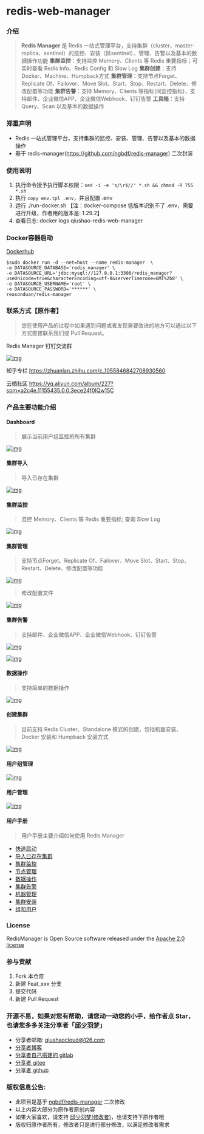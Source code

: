 # redis-web-manager

### 介绍
> **Redis Manager** 是 Redis 一站式管理平台，支持集群（cluster、master-replica、sentinel）的监控、安装（除sentinel）、管理、告警以及基本的数据操作功能
**集群监控**：支持监控 Memory、Clients 等 Redis 重要指标；可实时查看 Redis Info、Redis Config 和 Slow Log
**集群创建**：支持 Docker、Machine、Humpback方式
**集群管理**：支持节点Forget、Replicate Of、Failover、Move Slot、Start、Stop、Restart、Delete、修改配置等功能
**集群告警**：支持 Memory、Clients 等指标(同监控指标)，支持邮件、企业微信APP、企业微信Webhook、钉钉告警
**工具箱**：支持 Query、Scan 以及基本的数据操作

### 郑重声明
* Redis 一站式管理平台，支持集群的监控、安装、管理、告警以及基本的数据操作
* 基于 redis-manager(https://github.com/ngbdf/redis-manager) 二次封装

### 使用说明

1.  执行命令授予执行脚本权限：`sed -i -e 's/\r$//' *.sh && chmod -R 755 *.sh`
2.  执行 `copy env.tpl .env`，并且配置 .env
3.  运行 ./run-docker.sh 【注：docker-compose 低版本识别不了 .env，需要进行升级，作者用的版本是: 1.29.2】
5.  查看日志: docker logs qiushao-redis-web-manager


### Docker容器启动

[Dockerhub](https://hub.docker.com/repository/docker/reasonduan/redis-manager)

```
$sudo docker run -d --net=host --name redis-manager  \
-e DATASOURCE_DATABASE='redis_manager' \
-e DATASOURCE_URL='jdbc:mysql://127.0.0.1:3306/redis_manager?useUnicode=true&characterEncoding=utf-8&serverTimezone=GMT%2b8' \
-e DATASOURCE_USERNAME='root' \
-e DATASOURCE_PASSWORD='******' \
reasonduan/redis-manager
```

### 联系方式【原作者】
> 您在使用产品的过程中如果遇到问题或者发现需要改进的地方可以通过以下方式直接联系我们或 Pull Request。

Redis Manager 钉钉交流群

[![img](https://githubcdn.qiushaocloud.top/gh/qiushaocloud-cdn/cdn_static@master/uPic/2023-01-02/13-50/dingding_3gVeXg.jpg)](https://github.com/ngbdf/redis-manager/blob/master/documents/contact/dingding.jpg)

知乎专栏 https://zhuanlan.zhihu.com/c_1055846842708930560

云栖社区 https://yq.aliyun.com/album/227?spm=a2c4e.11155435.0.0.3ece24f0lQw15C

### 产品主要功能介绍
#### Dashboard

> 展示当前用户组监控的所有集群

[![img](https://githubcdn.qiushaocloud.top/gh/qiushaocloud-cdn/cdn_static@master/uPic/2023-01-02/13-50/index_6GoZ7Z.png)](https://github.com/ngbdf/redis-manager/blob/master/documents/images/index.png)

#### 集群导入

> 导入已存在集群

[![img](https://githubcdn.qiushaocloud.top/gh/qiushaocloud-cdn/cdn_static@master/uPic/2023-01-02/13-50/import-cluster_XgqWvC.png)](https://github.com/ngbdf/redis-manager/blob/master/documents/images/import-cluster.png)

#### 集群监控

> 监控 Memory、Clients 等 Redis 重要指标; 查询 Slow Log

[![img](https://github.com/ngbdf/redis-manager/raw/master/documents/images/monitor.png)](https://github.com/ngbdf/redis-manager/blob/master/documents/images/monitor.png)

#### 集群管理

> 支持节点Forget、Replicate Of、Failover、Move Slot、Start、Stop、Restart、Delete、修改配置等功能

[![img](https://githubcdn.qiushaocloud.top/gh/qiushaocloud-cdn/cdn_static@master/uPic/2023-01-02/13-50/node-manage_emOJTo.png)](https://github.com/ngbdf/redis-manager/blob/master/documents/images/node-manage.png)

> 修改配置文件

[![img](https://githubcdn.qiushaocloud.top/gh/qiushaocloud-cdn/cdn_static@master/uPic/2023-01-02/13-50/edit-config_wJ714k.png)](https://github.com/ngbdf/redis-manager/blob/master/documents/images/edit-config.png)

#### 集群告警

> 支持邮件、企业微信APP、企业微信Webhook、钉钉告警

[![img](https://githubcdn.qiushaocloud.top/gh/qiushaocloud-cdn/cdn_static@master/uPic/2023-01-02/13-50/cluster-rule_Cj6Hua.png)](https://github.com/ngbdf/redis-manager/blob/master/documents/images/alert-manage/cluster-rule.png)

[![img](https://githubcdn.qiushaocloud.top/gh/qiushaocloud-cdn/cdn_static@master/uPic/2023-01-02/13-50/cluster-channel_hu9jTR.png)](https://github.com/ngbdf/redis-manager/blob/master/documents/images/alert-manage/cluster-channel.png)

#### 数据操作

> 支持简单的数据操作

[![img](https://githubcdn.qiushaocloud.top/gh/qiushaocloud-cdn/cdn_static@master/uPic/2023-01-02/13-50/data-operation_RhS1Oy.png)](https://github.com/ngbdf/redis-manager/blob/master/documents/images/data-operation.png)

#### 创建集群

> 目前支持 Redis Cluster、Standalone 模式的创建，包括机器安装、Docker 安装和 Humpback 安装方式

[![img](https://github.com/ngbdf/redis-manager/raw/master/documents/images/installation/cluster-docker-auto.png)](https://github.com/ngbdf/redis-manager/blob/master/documents/images/installation/cluster-docker-auto.png)

#### 用户组管理

[![img](https://githubcdn.qiushaocloud.top/gh/qiushaocloud-cdn/cdn_static@master/uPic/2023-01-02/13-50/group-manage_HOfqPL.png)](https://github.com/ngbdf/redis-manager/blob/master/documents/images/group-manage.png)

#### 用户管理

[![img](https://githubcdn.qiushaocloud.top/gh/qiushaocloud-cdn/cdn_static@master/uPic/2023-01-02/13-50/user-manage_4Vm8v3.png)](https://github.com/ngbdf/redis-manager/blob/master/documents/images/user-manage/user-manage.png)

#### 用户手册

> 用户手册主要介绍如何使用 Redis Manager

* [快速启动](https://github.com/ngbdf/redis-manager/wiki/2.x-快速启动)
* [导入已存在集群](https://github.com/ngbdf/redis-manager/wiki/2.x-导入已存在的集群)
* [集群监控](https://github.com/ngbdf/redis-manager/wiki/2.x-集群监控)
* [节点管理](https://github.com/ngbdf/redis-manager/wiki/2.x-节点管理)
* [数据操作](https://github.com/ngbdf/redis-manager/wiki/2.x-数据操作)
* [集群告警](https://github.com/ngbdf/redis-manager/wiki/2.x-集群告警)
* [机器管理](https://github.com/ngbdf/redis-manager/wiki/2.x-机器管理)
* [集群安装](https://github.com/ngbdf/redis-manager/wiki/2.x-集群安装)
* [组和用户](https://github.com/ngbdf/redis-manager/wiki/2.x-组和用户管理)


### License
RedisManager is Open Source software released under the [Apache 2.0 license](http://www.apache.org/licenses/LICENSE-2.0.html)


### 参与贡献

1.  Fork 本仓库
2.  新建 Feat_xxx 分支
3.  提交代码
4.  新建 Pull Request


### 开源不易，如果对您有帮助，请您动一动您的小手，给作者点 Star，也请您多多关注分享者「[邱少羽梦](https://www.qiushaocloud.top)」

* 分享者邮箱: [qiushaocloud@126.com](mailto:qiushaocloud@126.com)
* [分享者博客](https://www.qiushaocloud.top)
* [分享者自己搭建的 gitlab](https://gitlab.qiushaocloud.top/qiushaocloud) 
* [分享者 gitee](https://gitee.com/qiushaocloud/dashboard/projects) 
* [分享者 github](https://github.com/qiushaocloud?tab=repositories) 


### 版权信息公告:
* 此项目是基于 [ngbdf/redis-manager](https://github.com/ngbdf/redis-manager) 二次修改
* 以上内容大部分为原作者原创内容
* 如果大家喜欢，请支持 [邱少羽梦(修改者)](https://www.qiushaocloud.top)，也请支持下原作者哦
* 版权归原作者所有，修改者只是进行部分修改，以满足修改者需求
